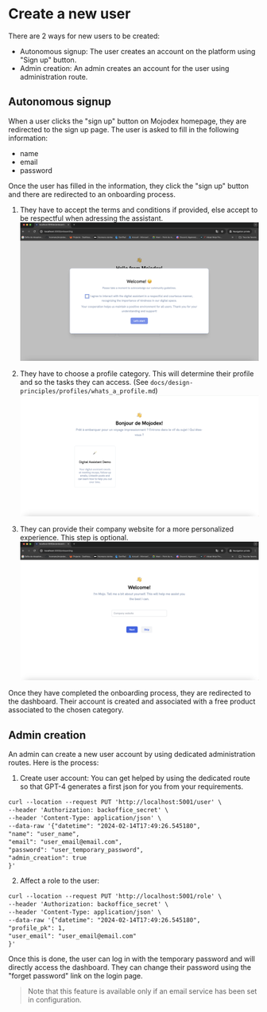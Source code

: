 # Create a new user

There are 2 ways for new users to be created:
- Autonomous signup: The user creates an account on the platform using "Sign up" button.
- Admin creation: An admin creates an account for the user using administration route.

## Autonomous signup
When a user clicks the "sign up" button on Mojodex homepage, they are redirected to the sign up page. The user is asked to fill in the following information:
- name
- email
- password

Once the user has filled in the information, they click the "sign up" button and there are redirected to an onboarding process.

1. They have to accept the terms and conditions if provided, else accept to be respectful when adressing the assistant.
![terms_and_conditions_modal](../../images/onboarding/terms_and_conditions_modal.png)

2. They have to choose a profile category. This will determine their profile and so the tasks they can access. (See `docs/design-principles/profiles/whats_a_profile.md`)
![choose_profile_category](../../images/onboarding/choose_profile_category.png)

3. They can provide their company website for a more personalized experience. This step is optional.
![company_website_input](../../images/onboarding/company_website_input.png)

Once they have completed the onboarding process, they are redirected to the dashboard. Their account is created and associated with a free product associated to the chosen category.

## Admin creation
An admin can create a new user account by using dedicated administration routes. Here is the process:

1. Create user account:
You can get helped by using the dedicated route so that GPT-4 generates a first json for you from your requirements.
```
curl --location --request PUT 'http://localhost:5001/user' \
--header 'Authorization: backoffice_secret' \
--header 'Content-Type: application/json' \
--data-raw '{"datetime": "2024-02-14T17:49:26.545180",
"name": "user_name",
"email": "user_email@email.com",
"password": "user_temporary_password",
"admin_creation": true
}'
```

2. Affect a role to the user:
```
curl --location --request PUT 'http://localhost:5001/role' \
--header 'Authorization: backoffice_secret' \
--header 'Content-Type: application/json' \
--data-raw '{"datetime": "2024-02-14T17:49:26.545180",
"profile_pk": 1,
"user_email": "user_email@email.com"
}'
```

Once this is done, the user can log in with the temporary password and will directly access the dashboard.
They can change their password using the "forget password" link on the login page.
> Note that this feature is available only if an email service has been set in configuration.